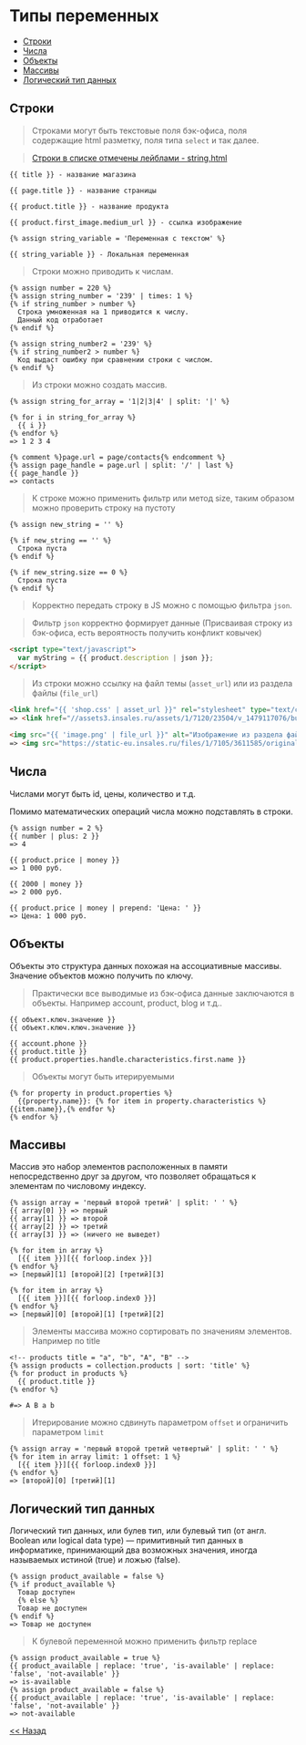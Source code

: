 # Типы переменных

* [Строки](https://github.com/liquid-hub/insales-liquid-examples/blob/master/stage1.md#Строки)
* [Числа](https://github.com/liquid-hub/insales-liquid-examples/blob/master/stage1.md#Числа)
* [Объекты](https://github.com/liquid-hub/insales-liquid-examples/blob/master/stage1.md#Объекты)
* [Массивы](https://github.com/liquid-hub/insales-liquid-examples/blob/master/stage1.md#Массивы)
* [Логический тип данных](https://github.com/liquid-hub/insales-liquid-examples/blob/master/stage1.md#Логический-тип-данных)

## Строки

> Строками могут быть текстовые поля бэк-офиса, поля содержащие html разметку, поля типа `select` и так далее.

> [Строки в списке отмечены лейблами - string,html](http://liquidhub.ru/collection/shpargalka-liquid)

```twig
{{ title }} - название магазина

{{ page.title }} - название страницы

{{ product.title }} - название продукта

{{ product.first_image.medium_url }} - ссылка изображение

{% assign string_variable = 'Переменная с текстом' %}

{{ string_variable }} - Локальная переменная

```

> Строки можно приводить к числам.

```twig
{% assign number = 220 %}
{% assign string_number = '239' | times: 1 %}
{% if string_number > number %}
  Строка умноженная на 1 приводится к числу.
  Данный код отработает
{% endif %}

{% assign string_number2 = '239' %}
{% if string_number2 > number %}
  Код выдаст ошибку при сравнении строки с числом.
{% endif %}
```

> Из строки можно создать массив.

```twig
{% assign string_for_array = '1|2|3|4' | split: '|' %}

{% for i in string_for_array %}
  {{ i }}
{% endfor %}
=> 1 2 3 4

{% comment %}page.url = page/contacts{% endcomment %}
{% assign page_handle = page.url | split: '/' | last %}
{{ page_handle }}
=> contacts
```

> К строке можно применить фильтр или метод size, таким образом можно проверить строку на пустоту

```twig
{% assign new_string = '' %}

{% if new_string == '' %}
  Строка пуста
{% endif %}

{% if new_string.size == 0 %}
  Строка пуста
{% endif %}
```

> Корректно передать строку в JS можно с помощью фильтра `json`.

> Фильтр `json` корректно формирует данные (Присваивая строку из бэк-офиса, есть вероятность получить конфликт ковычек)

```html
<script type="text/javascript">
  var myString = {{ product.description | json }};
</script>
```
> Из строки можно ссылку на файл темы (`asset_url`) или из раздела файлы (`file_url`)

```html
<link href="{{ 'shop.css' | asset_url }}" rel="stylesheet" type="text/css" />
=> <link href="//assets3.insales.ru/assets/1/7120/23504/v_1479117076/build/shop.css" rel="stylesheet" type="text/css" />

<img src="{{ 'image.png' | file_url }}" alt="Изображение из раздела файлов">
=> <img src="https://static-eu.insales.ru/files/1/7105/3611585/original/image.png" alt="Изображение из раздела файлов">
```

## Числа

Числами могут быть id, цены, количество и т.д.

Помимо математических операций числа можно подставлять в строки.

```twig
{% assign number = 2 %}
{{ number | plus: 2 }}
=> 4

{{ product.price | money }}
=> 1 000 руб.

{{ 2000 | money }}
=> 2 000 руб.

{{ product.price | money | prepend: 'Цена: ' }}
=> Цена: 1 000 руб.
```

## Объекты

Объекты это структура данных похожая на ассоциативные массивы. Значение объектов можно получить по ключу.

> Практически все выводимые из бэк-офиса данные заключаются в объекты. Например account, product, blog и т.д..

```twig
{{ объект.ключ.значение }}
{{ объект.ключ.ключ.значение }}

{{ account.phone }}
{{ product.title }}
{{ product.properties.handle.characteristics.first.name }}
```

> Объекты могут быть итерируемыми

```twig
{% for property in product.properties %}
  {{property.name}}: {% for item in property.characteristics %}{{item.name}},{% endfor %}
{% endfor %}
```

## Массивы

Массив это набор элементов расположенных в памяти непосредственно друг за другом, что позволяет обращаться к элементам по числовому индексу.

```twig
{% assign array = 'первый второй третий' | split: ' ' %}
{{ array[0] }} => первый
{{ array[1] }} => второй
{{ array[2] }} => третий
{{ array[3] }} => (ничего не выведет)

{% for item in array %}
  [{{ item }}][{{ forloop.index }}]
{% endfor %}
=> [первый][1] [второй][2] [третий][3]

{% for item in array %}
  [{{ item }}][{{ forloop.index0 }}]
{% endfor %}
=> [первый][0] [второй][1] [третий][2]
```
> Элементы массива можно сортировать по значениям элементов. Например по title

```twig
<!-- products title = "a", "b", "A", "B" -->
{% assign products = collection.products | sort: 'title' %}
{% for product in products %}
  {{ product.title }}
{% endfor %}

#=> A B a b
```

> Итерирование можно сдвинуть параметром `offset` и ограничить параметром `limit`

```twig
{% assign array = 'первый второй третий четвертый' | split: ' ' %}
{% for item in array limit: 1 offset: 1 %}
  [{{ item }}][{{ forloop.index0 }}]
{% endfor %}
=> [второй][0] [третий][1]
```

## Логический тип данных

Логический тип данных, или булев тип, или булевый тип (от англ. Boolean или logical data type) — примитивный тип данных в информатике, принимающий два возможных значения, иногда называемых истиной (true) и ложью (false).

```twig
{% assign product_available = false %}
{% if product_available %}
  Товар доступен
  {% else %}
  Товар не доступен
{% endif %}
=> Товар не доступен
```

> К булевой переменной можно применить фильтр replace

```twig
{% assign product_available = true %}
{{ product_available | replace: 'true', 'is-available' | replace: 'false', 'not-available' }}
=> is-available
{% assign product_available = false %}
{{ product_available | replace: 'true', 'is-available' | replace: 'false', 'not-available' }}
=> not-available
```

[<< Назад](https://github.com/liquid-hub/insales-liquid-examples/blob/master/readme.md)
